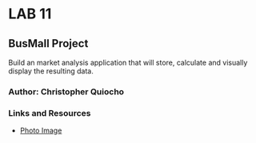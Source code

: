 # LAB 11

## BusMall Project

Build an market analysis application that will store, calculate and visually display the resulting data.

### Author: Christopher Quiocho

### Links and Resources
* [Photo Image]()